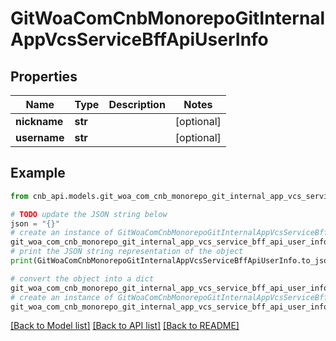 # GitWoaComCnbMonorepoGitInternalAppVcsServiceBffApiUserInfo


## Properties

Name | Type | Description | Notes
------------ | ------------- | ------------- | -------------
**nickname** | **str** |  | [optional] 
**username** | **str** |  | [optional] 

## Example

```python
from cnb_api.models.git_woa_com_cnb_monorepo_git_internal_app_vcs_service_bff_api_user_info import GitWoaComCnbMonorepoGitInternalAppVcsServiceBffApiUserInfo

# TODO update the JSON string below
json = "{}"
# create an instance of GitWoaComCnbMonorepoGitInternalAppVcsServiceBffApiUserInfo from a JSON string
git_woa_com_cnb_monorepo_git_internal_app_vcs_service_bff_api_user_info_instance = GitWoaComCnbMonorepoGitInternalAppVcsServiceBffApiUserInfo.from_json(json)
# print the JSON string representation of the object
print(GitWoaComCnbMonorepoGitInternalAppVcsServiceBffApiUserInfo.to_json())

# convert the object into a dict
git_woa_com_cnb_monorepo_git_internal_app_vcs_service_bff_api_user_info_dict = git_woa_com_cnb_monorepo_git_internal_app_vcs_service_bff_api_user_info_instance.to_dict()
# create an instance of GitWoaComCnbMonorepoGitInternalAppVcsServiceBffApiUserInfo from a dict
git_woa_com_cnb_monorepo_git_internal_app_vcs_service_bff_api_user_info_from_dict = GitWoaComCnbMonorepoGitInternalAppVcsServiceBffApiUserInfo.from_dict(git_woa_com_cnb_monorepo_git_internal_app_vcs_service_bff_api_user_info_dict)
```
[[Back to Model list]](../README.md#documentation-for-models) [[Back to API list]](../README.md#documentation-for-api-endpoints) [[Back to README]](../README.md)


